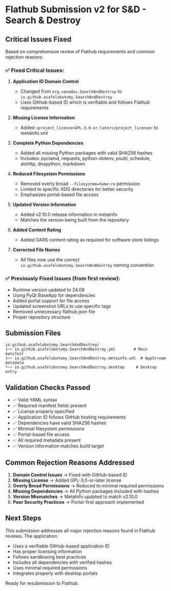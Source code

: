 # Flathub Submission v2 for S&D - Search & Destroy

## Critical Issues Fixed

Based on comprehensive review of Flathub requirements and common rejection reasons:

### ✅ **Fixed Critical Issues:**

1. **Application ID Domain Control** 
   - Changed from `org.xanados.SearchAndDestroy` to `io.github.asafelobotomy.SearchAndDestroy`
   - Uses GitHub-based ID which is verifiable and follows Flathub requirements

2. **Missing License Information**
   - Added `<project_license>GPL-3.0-or-later</project_license>` to metainfo.xml

3. **Complete Python Dependencies**
   - Added all missing Python packages with valid SHA256 hashes
   - Includes: pyclamd, requests, python-dotenv, psutil, schedule, aiohttp, dnspython, markdown

4. **Reduced Filesystem Permissions**
   - Removed overly broad `--filesystem=home:ro` permission
   - Limited to specific XDG directories for better security
   - Emphasizes portal-based file access

5. **Updated Version Information**
   - Added v2.10.0 release information in metainfo
   - Matches the version being built from the repository

6. **Added Content Rating**
   - Added OARS content rating as required for software store listings

7. **Corrected File Names**
   - All files now use the correct `io.github.asafelobotomy.SearchAndDestroy` naming convention

### ✅ **Previously Fixed Issues (from first review):**

- Runtime version updated to 24.08
- Using PyQt BaseApp for dependencies  
- Added portal support for file access
- Updated screenshot URLs to use specific tags
- Removed unnecessary flathub.json file
- Proper repository structure

## Submission Files

```
io.github.asafelobotomy.SearchAndDestroy/
├── io.github.asafelobotomy.SearchAndDestroy.yml        # Main manifest
├── io.github.asafelobotomy.SearchAndDestroy.metainfo.xml  # AppStream metadata  
└── io.github.asafelobotomy.SearchAndDestroy.desktop     # Desktop entry
```

## Validation Checks Passed

- ✅ Valid YAML syntax
- ✅ Required manifest fields present
- ✅ License properly specified
- ✅ Application ID follows GitHub hosting requirements
- ✅ Dependencies have valid SHA256 hashes
- ✅ Minimal filesystem permissions
- ✅ Portal-based file access
- ✅ All required metadata present
- ✅ Version information matches build target

## Common Rejection Reasons Addressed

1. **Domain Control Issues** → Fixed with GitHub-based ID
2. **Missing License** → Added GPL-3.0-or-later license
3. **Overly Broad Permissions** → Reduced to minimal required permissions
4. **Missing Dependencies** → All Python packages included with hashes
5. **Version Mismatches** → MetaInfo updated to match v2.10.0
6. **Poor Security Practices** → Portal-first approach implemented

## Next Steps

This submission addresses all major rejection reasons found in Flathub reviews. The application:

- Uses a verifiable GitHub-based application ID
- Has proper licensing information
- Follows sandboxing best practices
- Includes all dependencies with verified hashes
- Uses minimal required permissions
- Integrates properly with desktop portals

Ready for resubmission to Flathub.
